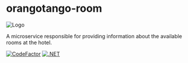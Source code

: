 # orangotango-room
![Logo](https://github.com/wesleycosta/orangotango/raw/main/images/logos/logo_full.png)

A microservice responsible for providing information about the available rooms at the hotel.

[![CodeFactor](https://www.codefactor.io/repository/github/wesleycosta/orangotango-rooms/badge)](https://www.codefactor.io/repository/github/wesleycosta/orangotango-rooms)
[![.NET](https://github.com/wesleycosta/orangotango-rooms/actions/workflows/dotnet.yml/badge.svg)](https://github.com/wesleycosta/orangotango-rooms/actions/workflows/dotnet.yml)

